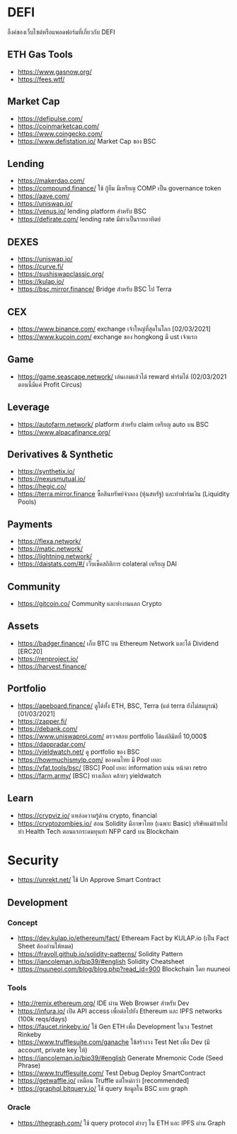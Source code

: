 # DEFI
ลิ้งค์ของเว็บไซต์หรือแพลดฟอร์มที่เกี่ยวกับ DEFI

## ETH Gas Tools
- https://www.gasnow.org/
- https://fees.wtf/

## Market Cap
- https://defipulse.com/
- https://coinmarketcap.com/
- https://www.coingecko.com/
- https://www.defistation.io/ Market Cap ของ BSC

## Lending
- https://makerdao.com/
- https://compound.finance/ ใช้ กู้ยืม มีเหรียญ COMP เป็น governance token
- https://aave.com/
- https://uniswap.io/
- https://venus.io/ lending platform สำหรับ BSC
- https://defirate.com/ lending rate มีข่าวเป็นรายอาทิตย์

## DEXES
- https://uniswap.io/
- https://curve.fi/
- https://sushiswapclassic.org/
- https://kulap.io/
- https://bsc.mirror.finance/ Bridge สำหรับ BSC ไป Terra

## CEX
- https://www.binance.com/ exchange เจ้าใหญ่ที่สุดในโลก [02/03/2021]
- https://www.kucoin.com/ exchange ของ hongkong มี ust เจ้าแรก

## Game
- https://game.seascape.network/ เล่นเกมแล้วได้ reward ฟาร์มได้ (02/03/2021 ตอนนี้มีแค่ Profit Circus)

## Leverage
- https://autofarm.network/ platform สำหรับ claim เหรียญ auto บน BSC
- https://www.alpacafinance.org/ 


## Derivatives & Synthetic
- https://synthetix.io/
- https://nexusmutual.io/
- https://hegic.co/
- https://terra.mirror.finance ซื้อสินทรัพย์จำลอง (หุ้นสหรัฐ) และทำฟาร์มเงิน (Liquidity Pools)

## Payments
- https://flexa.network/
- https://matic.network/
- https://lightning.network/
- https://daistats.com/#/ เว็บเช็คสถิติการ colateral เหรียญ DAI

## Community
- https://gitcoin.co/ Community และทำงานแลก Crypto

## Assets
- https://badger.finance/ เก็บ BTC บน Ethereum Network และได้ Dividend [ERC20]
- https://renproject.io/
- https://harvest.finance/

## Portfolio
- https://apeboard.finance/ ดูได้ทั้ง ETH, BSC, Terra (แต่ terra ยังไม่สมบูรณ์) [01/03/2021]
- https://zapper.fi/
- https://debank.com/
- https://www.uniswaproi.com/ ตรวจสอบ portfolio ได้แต่ลิมิตที่ 10,000$
- https://dappradar.com/
- https://yieldwatch.net/ ดู portfolio ของ BSC
- https://howmuchismylp.com/ ของคนไทย มี Pool เยอะ
- https://vfat.tools/bsc/ [BSC] Pool เยอะ information แน่น หน้าตา retro
- https://farm.army/ [BSC] ทางเลือก คล้ายๆ yieldwatch

## Learn
- https://crypviz.io/ แหล่งความรู้ด้าน crypto, financial
- https://cryptozombies.io/ สอน Solidity มีภาษาไทย (เฉพาะ Basic) บริษัทแม่ย้ายไปทำ Health Tech ตอนแรกระดมทุนทำ NFP card บน Blockchain

# Security
- https://unrekt.net/ ใช้ Un Approve Smart Contract

## Development
### Concept
- https://dev.kulap.io/ethereum/fact/ Etheream Fact by KULAP.io (เป็น Fact Sheet ต้องอ่านให้หมด)
- https://fravoll.github.io/solidity-patterns/ Solidity Pattern
- https://iancoleman.io/bip39/#english Solidity Cheatsheet
- https://nuuneoi.com/blog/blog.php?read_id=900 Blockchain โดย nuuneoi

### Tools
- http://remix.ethereum.org/ IDE ผ่าน Web Browser สำหรับ Dev
- https://infura.io/ เปิด API access เพื่อต่อไปยัง Ethereum และ IPFS networks (100k reqs/days)
- https://faucet.rinkeby.io/ ใช้ Gen ETH เพื่อ Development ในวง Testnet Rinkeby
- https://www.trufflesuite.com/ganache ใข้สร้างวง Test Net เพื่อ Dev (มี account, private key ให้)
- https://iancoleman.io/bip39/#english Generate Mnemonic Code (Seed Phrase)
- https://www.trufflesuite.com/ Test Debug Deploy SmartContract
- https://getwaffle.io/ เหมือน Truffle แต่ใหม่กว่า [recommended]
- https://graphql.bitquery.io/ ใช้ query ข้อมูลใน BSC แบบ graph

### Oracle
- https://thegraph.com/ ใช้ query protocol ต่างๆ ใน ETH และ IPFS ผ่าน Graph